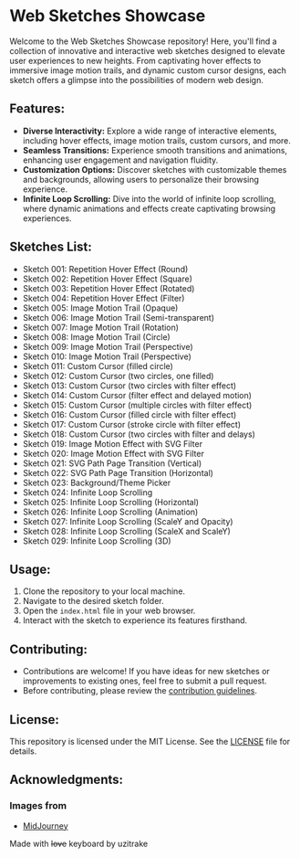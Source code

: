 # Web Sketches Showcase

Welcome to the Web Sketches Showcase repository! Here, you'll find a collection of innovative and interactive web sketches designed to elevate user experiences to new heights. From captivating hover effects to immersive image motion trails, and dynamic custom cursor designs, each sketch offers a glimpse into the possibilities of modern web design.

## Features:

- **Diverse Interactivity:** Explore a wide range of interactive elements, including hover effects, image motion trails, custom cursors, and more.
- **Seamless Transitions:** Experience smooth transitions and animations, enhancing user engagement and navigation fluidity.
- **Customization Options:** Discover sketches with customizable themes and backgrounds, allowing users to personalize their browsing experience.
- **Infinite Loop Scrolling:** Dive into the world of infinite loop scrolling, where dynamic animations and effects create captivating browsing experiences.

## Sketches List:

- Sketch 001: Repetition Hover Effect (Round)
- Sketch 002: Repetition Hover Effect (Square)
- Sketch 003: Repetition Hover Effect (Rotated)
- Sketch 004: Repetition Hover Effect (Filter)
- Sketch 005: Image Motion Trail (Opaque)
- Sketch 006: Image Motion Trail (Semi-transparent)
- Sketch 007: Image Motion Trail (Rotation)
- Sketch 008: Image Motion Trail (Circle)
- Sketch 009: Image Motion Trail (Perspective)
- Sketch 010: Image Motion Trail (Perspective)
- Sketch 011: Custom Cursor (filled circle)
- Sketch 012: Custom Cursor (two circles, one filled)
- Sketch 013: Custom Cursor (two circles with filter effect)
- Sketch 014: Custom Cursor (filter effect and delayed motion)
- Sketch 015: Custom Cursor (multiple circles with filter effect)
- Sketch 016: Custom Cursor (filled circle with filter effect)
- Sketch 017: Custom Cursor (stroke circle with filter effect)
- Sketch 018: Custom Cursor (two circles with filter and delays)
- Sketch 019: Image Motion Effect with SVG Filter
- Sketch 020: Image Motion Effect with SVG Filter
- Sketch 021: SVG Path Page Transition (Vertical)
- Sketch 022: SVG Path Page Transition (Horizontal)
- Sketch 023: Background/Theme Picker
- Sketch 024: Infinite Loop Scrolling
- Sketch 025: Infinite Loop Scrolling (Horizontal)
- Sketch 026: Infinite Loop Scrolling (Animation)
- Sketch 027: Infinite Loop Scrolling (ScaleY and Opacity)
- Sketch 028: Infinite Loop Scrolling (ScaleX and ScaleY)
- Sketch 029: Infinite Loop Scrolling (3D)

## Usage:

1. Clone the repository to your local machine.
2. Navigate to the desired sketch folder.
3. Open the `index.html` file in your web browser.
4. Interact with the sketch to experience its features firsthand.

## Contributing:

- Contributions are welcome! If you have ideas for new sketches or improvements to existing ones, feel free to submit a pull request.
- Before contributing, please review the [contribution guidelines](CONTRIBUTING.md).

## License:

This repository is licensed under the MIT License. See the [LICENSE](LICENSE) file for details.

## Acknowledgments:

### Images from

- [MidJourney](https://www.midjourney.com/)

Made with ~~love~~ keyboard by uzitrake
